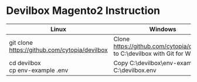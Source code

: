 # Devilbox Magento2 Instruction

|Linux|Windows|
|---|---|
|git clone https://github.com/cytopia/devilbox|Clone https://github.com/cytopia/devilbox to C:\devilbox with Git for Windows|
|cd devilbox<br>cp env-example .env|Copy C:\devilbox\env-example to C:\devilbox\.env|
